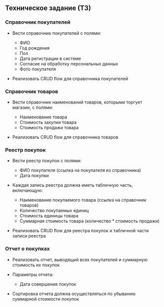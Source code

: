 ## Техническое задание (ТЗ)

### Справочник покупателей

- Вести справочник покупателей с полями: 
  - ФИО
  - Год рождения
  - Пол
  - Дата регистрации в системе
  - Согласие на обработку персональных данных
  - Фото покупателя

- Реализовать CRUD flow для справочника покупателей

### Справочник товаров

- Вести справочник наименований товаров, которыми торгует магазин, с полями:
  - Наименование товара
  - Стоимость закупки товара
  - Стоимость продажи товара

- Реализовать CRUD flow для справочника товаров

### Реестр покупок

- Вести реестр покупок с полями:
  - ФИО покупателя (ссылка на покупателя из справочника)
  - Дата покупки

- Каждая запись реестра должна иметь табличную часть, включающую:
  - Наименование покупаемого товара (ссылка на справочник товаров)
  - Количество покупаемых единиц
  - Стоимость единицы товара
  - Суммарная стоимость товара (количество * стоимость продажи)

- Реализовать CRUD flow для реестра покупок и табличной части записи реестра

### Отчет о покупках

- Реализовать отчет, выводящий всех покупателей и суммарную стоимость их покупок

- Параметры отчета: 
  - Дата совершения покупок

- Сортировка отчета должна осуществляться по убыванию суммарной стоимости покупок